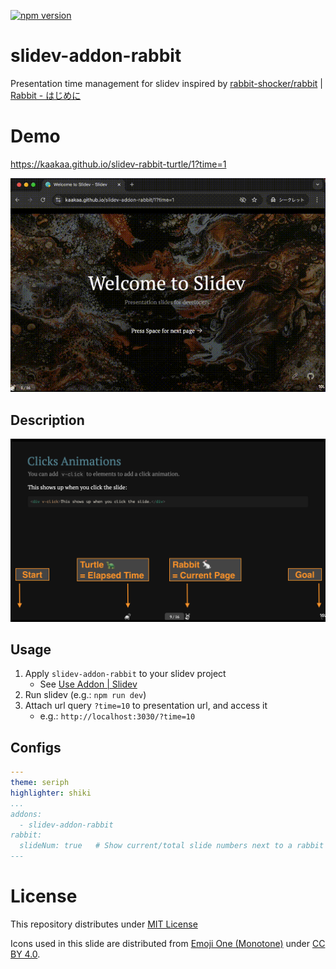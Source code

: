 [![npm version](https://badge.fury.io/js/slidev-addon-rabbit.svg)](https://badge.fury.io/js/slidev-addon-rabbit)
# slidev-addon-rabbit

Presentation time management for slidev inspired by [rabbit\-shocker/rabbit](https://github.com/rabbit-shocker/rabbit/) | [Rabbit \- はじめに](https://rabbit-shocker.org/ja/)

# Demo

https://kaakaa.github.io/slidev-rabbit-turtle/1?time=1

![](./assets/screen.gif)

## Description

![](./assets/description.png)

## Usage

1. Apply `slidev-addon-rabbit` to your slidev project
   - See [Use Addon \| Slidev](https://sli.dev/addons/use.html)
2. Run slidev (e.g.: `npm run dev`)
3. Attach url query `?time=10` to presentation url, and access it
   - e.g.: `http://localhost:3030/?time=10`

## Configs


```yaml
---
theme: seriph
highlighter: shiki
...
addons:
  - slidev-addon-rabbit
rabbit:
  slideNum: true   # Show current/total slide numbers next to a rabbit icon
---
```

# License

This repository distributes under [MIT License](./LICENSE)

Icons used in this slide are distributed from [Emoji One \(Monotone\)](https://icon-sets.iconify.design/emojione-monotone/) under [CC BY 4.0](https://creativecommons.org/licenses/by/4.0/deed.ja).

